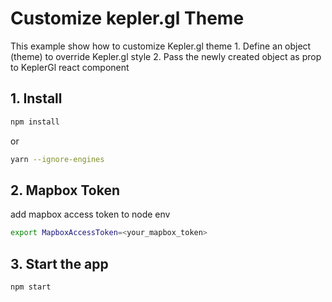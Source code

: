 # Customize kepler.gl Theme

This example show how to customize Kepler.gl theme 1. Define an object \(theme\) to override Kepler.gl style 2. Pass the newly created object as prop to KeplerGl react component

## 1. Install

```bash
npm install
```

or

```bash
yarn --ignore-engines
```

## 2. Mapbox Token

add mapbox access token to node env

```bash
export MapboxAccessToken=<your_mapbox_token>
```

## 3. Start the app

```bash
npm start
```


